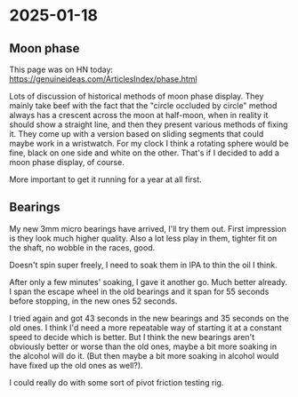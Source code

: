 # 2025-01-18

## Moon phase

This page was on HN today: https://genuineideas.com/ArticlesIndex/phase.html

Lots of discussion of historical methods of moon phase display. They mainly take beef
with the fact that the "circle occluded by circle" method always has a crescent across the
moon at half-moon, when in reality it should show a straight line, and then they present
various methods of fixing it. They come up with a version based on sliding segments that
could maybe work in a wristwatch. For my clock I think a rotating sphere would be fine,
black on one side and white on the other. That's if I decided to add a moon phase display,
of course.

More important to get it running for a year at all first.

## Bearings

My new 3mm micro bearings have arrived, I'll try them out. First impression is they look
much higher quality. Also a lot less play in them, tighter fit on the shaft, no wobble
in the races, good.

Doesn't spin super freely, I need to soak them in IPA to thin the oil I think.

After only a few minutes' soaking, I gave it another go. Much better already.
I span the escape wheel in the old bearings and it span for 55 seconds before stopping,
in the new ones 52 seconds.

I tried again and got 43 seconds in the new bearings and 35 seconds on the old ones. I think
I'd need a more repeatable way of starting it at a constant speed to decide which is better.
But I think the new bearings aren't obviously better or worse than the old ones, maybe a
bit more soaking in the alcohol will do it. (But then maybe a bit more soaking in alcohol
would have fixed up the old ones as well?).

I could really do with some sort of pivot friction testing rig.
